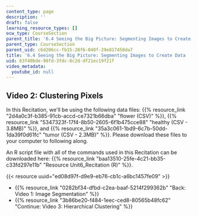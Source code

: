```yaml
---
content_type: page
description: ''
draft: false
learning_resource_types: []
ocw_type: CourseSection
parent_title: '6.4 Seeing the Big Picture: Segmenting Images to Create Data  (Recitation)'
parent_type: CourseSection
parent_uid: c6d206cc-fb15-28f6-048f-29e817450da7
title: '6.4 Seeing the Big Picture: Segmenting Images to Create Data  (Recitation)'
uid: 63f40bde-98fd-3fdc-8c2d-df21ec19f21f
video_metadata:
  youtube_id: null
---
```

## Video 2: Clustering Pixels

In this Recitation, we'll be using the following data files: {{% resource_link "2d4a0c3f-b385-91cb-accd-ce7321b66dba" "flower (CSV)" %}}, {{% resource_link "5347323f-17f4-8b50-2605-6f1b475cce88" "healthy (CSV - 3.8MB)" %}}, and {{% resource_link "35a3c061-1bd9-6c7b-50dd-1da39f0d61fc" "tumor (CSV - 2.3MB)" %}}. Please download these files to your computer to following along.

An R script file with all of the commands used in this Recitation can be downloaded here: {{% resource_link "baa13510-25fe-4c21-bb35-c33fd297e11b" "Resource Unit6_Recitation (R)" %}}.

{{< resource uuid="ed08d97f-d9e9-eb76-cb1c-a6bc1457fe09" >}}

- {{% resource_link "0282bf34-dfbd-c2ea-baaf-5214f299362b" "Back: Video 1: Image Segmentation" %}}
- {{% resource_link "3b86be20-f484-1eec-ced8-80565b48fc62" "Continue: Video 3: Hierarchical Clustering" %}}